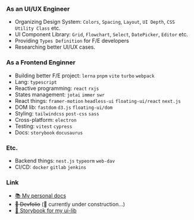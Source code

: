 ### As an UI/UX Engineer
- Organizing Design System: `Colors`, `Spacing`, `Layout`, `UI Depth`, `CSS Utility Class` etc.
- UI Component Library: `Grid`, `Flowchart`, `Select`, `DatePicker`, `Editor` etc.
- Providing `Types Definition` for F/E developers
- Researching better UI/UX cases.

### As a Frontend Enginner
- Building better F/E project: `lerna` `pnpm` `vite` `turbo` `webpack`
- Lang: `typescript`
- Reactive programming: `react` `rxjs`
- States management: `jotai` `immer` `swr`
- React things: `framer-motion` `headless-ui` `floating-ui/react` `next.js`
- DOM lib: `fastdom` `d3.js` `floating-ui/dom`
- Styling: `tailwindcss` `post-css` `sass`
- Cross-platform: `electron`
- Testing: `vitest` `cypress`
- Docs: `storybook` `docusaurus`

### Etc.
- Backend things: `nest.js` `typeorm` `web-dav`
- CI/CD: `docker` `gitlab` `jenkins`

### Link
- [:books: My personal docs](https://lee-gyu.github.io/)
- ~~:blue_book: Devfolio~~ (:construction: currently under construction...)
- [:closed_book: Storybook for my ui-lib](https://lee-gyu.github.io/storybook/)
